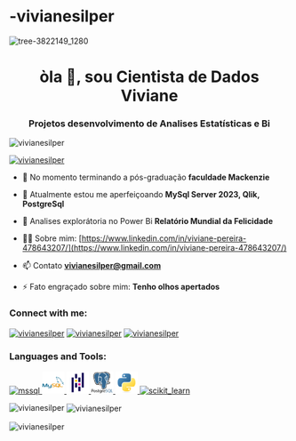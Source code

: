 # -vivianesilper
![tree-3822149_1280](https://user-images.githubusercontent.com/100166764/214397397-08781346-e350-4630-ba29-b1f0348f196e.jpg)

<h1 align="center">òla 👋, sou Cientista de Dados Viviane</h1>
<h3 align="center">Projetos desenvolvimento de Analises Estatísticas e Bi</h3>

<p align="left"> <img src="https://komarev.com/ghpvc/?username=vivianesilper&label=Profile%20views&color=0e75b6&style=flat" alt="vivianesilper" /> </p>

<p align="left"> <a href="https://twitter.com/vivianesilper" target="blank"><img src="https://img.shields.io/twitter/follow/vivianesilper?logo=twitter&style=for-the-badge" alt="vivianesilper" /></a> </p>

- 🔭 No momento terminando a pós-graduação **faculdade Mackenzie**

- 🌱 Atualmente estou me aperfeiçoando **MySql Server 2023, Qlik, PostgreSql**

- 👯 Analises explorátoria no Power Bi **Relatório Mundial da Felicidade**

- 👨‍💻 Sobre mim: [https://www.linkedin.com/in/viviane-pereira-478643207/](https://www.linkedin.com/in/viviane-pereira-478643207/)

- 📫 Contato **vivianesilper@gmail.com**

- ⚡ Fato engraçado sobre mim: **Tenho olhos apertados**

<h3 align="left">Connect with me:</h3>
<p align="left">
<a href="https://twitter.com/vivianesilper" target="blank"><img align="center" src="https://raw.githubusercontent.com/rahuldkjain/github-profile-readme-generator/master/src/images/icons/Social/twitter.svg" alt="vivianesilper" height="30" width="40" /></a>
<a href="https://linkedin.com/in/vivianesilper" target="blank"><img align="center" src="https://raw.githubusercontent.com/rahuldkjain/github-profile-readme-generator/master/src/images/icons/Social/linked-in-alt.svg" alt="vivianesilper" height="30" width="40" /></a>
<a href="https://instagram.com/vivianesilper" target="blank"><img align="center" src="https://raw.githubusercontent.com/rahuldkjain/github-profile-readme-generator/master/src/images/icons/Social/instagram.svg" alt="vivianesilper" height="30" width="40" /></a>
</p>

<h3 align="left">Languages and Tools:</h3>
<p align="left"> <a href="https://www.microsoft.com/en-us/sql-server" target="_blank" rel="noreferrer"> <img src="https://www.svgrepo.com/show/303229/microsoft-sql-server-logo.svg" alt="mssql" width="40" height="40"/> </a> <a href="https://www.mysql.com/" target="_blank" rel="noreferrer"> <img src="https://raw.githubusercontent.com/devicons/devicon/master/icons/mysql/mysql-original-wordmark.svg" alt="mysql" width="40" height="40"/> </a> <a href="https://pandas.pydata.org/" target="_blank" rel="noreferrer"> <img src="https://raw.githubusercontent.com/devicons/devicon/2ae2a900d2f041da66e950e4d48052658d850630/icons/pandas/pandas-original.svg" alt="pandas" width="40" height="40"/> </a> <a href="https://www.postgresql.org" target="_blank" rel="noreferrer"> <img src="https://raw.githubusercontent.com/devicons/devicon/master/icons/postgresql/postgresql-original-wordmark.svg" alt="postgresql" width="40" height="40"/> </a> <a href="https://www.python.org" target="_blank" rel="noreferrer"> <img src="https://raw.githubusercontent.com/devicons/devicon/master/icons/python/python-original.svg" alt="python" width="40" height="40"/> </a> <a href="https://scikit-learn.org/" target="_blank" rel="noreferrer"> <img src="https://upload.wikimedia.org/wikipedia/commons/0/05/Scikit_learn_logo_small.svg" alt="scikit_learn" width="40" height="40"/> </a> </p>

<p><img align="left" src="https://github-readme-stats.vercel.app/api/top-langs?username=vivianesilper&show_icons=true&theme=dark&locale=en&layout=compact" alt="vivianesilper" /></p>

<p>&nbsp;<img align="center" src="https://github-readme-stats.vercel.app/api?username=vivianesilper&show_icons=true&theme=dark&locale=en" alt="vivianesilper" /></p>

<p><img align="center" src="https://github-readme-streak-stats.herokuapp.com/?user=vivianesilper&theme=dark" alt="vivianesilper" /></p>
